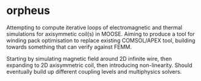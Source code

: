 orpheus
=====

Attempting to compute iterative loops of electromagnetic and thermal simulations for axisymmetic coil(s) in MOOSE.
Aiming to produce a tool for winding pack optimisation to replace existing COMSOL/APEX tool, building towards something that can verify against FEMM.

Starting by simulating magnetic field around 2D infinite wire, then expanding to 2D axisymmetric coil, then introducing non-linearity.
Should eventually build up different coupling levels and multiphysics solvers.
